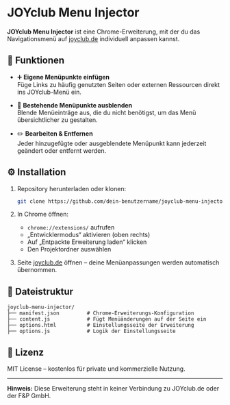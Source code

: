 # JOYclub Menu Injector

**JOYclub Menu Injector** ist eine Chrome-Erweiterung, mit der du das Navigationsmenü auf [joyclub.de](https://www.joyclub.de) individuell anpassen kannst.

## 🔧 Funktionen

- ➕ **Eigene Menüpunkte einfügen**  
  Füge Links zu häufig genutzten Seiten oder externen Ressourcen direkt ins JOYclub-Menü ein.

- 🙈 **Bestehende Menüpunkte ausblenden**  
  Blende Menüeinträge aus, die du nicht benötigst, um das Menü übersichtlicher zu gestalten.

- ✏️ **Bearbeiten & Entfernen**  
  Jeder hinzugefügte oder ausgeblendete Menüpunkt kann jederzeit geändert oder entfernt werden.

## ⚙️ Installation

1. Repository herunterladen oder klonen:
   ```bash
   git clone https://github.com/dein-benutzername/joyclub-menu-injector.git
   ```

2. In Chrome öffnen:
   - `chrome://extensions/` aufrufen
   - „Entwicklermodus“ aktivieren (oben rechts)
   - Auf „Entpackte Erweiterung laden“ klicken
   - Den Projektordner auswählen

3. Seite [joyclub.de](https://www.joyclub.de) öffnen – deine Menüanpassungen werden automatisch übernommen.

## 📄 Dateistruktur

```
joyclub-menu-injector/
├── manifest.json         # Chrome-Erweiterungs-Konfiguration
├── content.js            # Fügt Menüänderungen auf der Seite ein
├── options.html          # Einstellungsseite der Erweiterung
├── options.js            # Logik der Einstellungsseite
```

## 📝 Lizenz

MIT License – kostenlos für private und kommerzielle Nutzung.

---

**Hinweis:** Diese Erweiterung steht in keiner Verbindung zu JOYclub.de oder der F&P GmbH.
